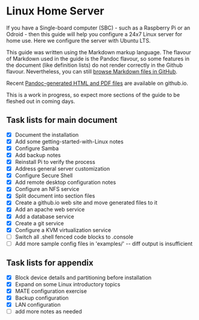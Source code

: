 # Linux Home Server

If you have a Single-board computer (SBC) - such as a Raspberry Pi or
an Odroid - then this guide will help you configure a 24x7 Linux server
for home use.  Here we configure the server with Ubuntu LTS.

This guide was written using the Markdown markup language.  The flavour
of Markdown used in the guide is the Pandoc flavour, so some features in
the document (like definition lists) do not render correctly in the
Github flavour.  Nevertheless, you can still 
[browse Markdown files in GitHub][mygithub.com].

Recent [Pandoc-generated HTML and PDF files][mygithub.io] are available on github.io.

This is a work in progress, so expect more sections of the guide to be
fleshed out in coming days.

## Task lists for main document
- [x] Document the installation 
- [x] Add some getting-started-with-Linux notes
- [x] Configure Samba
- [x] Add backup notes
- [x] Reinstall Pi to verify the process 
- [x] Address general server customization
- [x] Configure Secure Shell
- [x] Add remote desktop configuration notes
- [x] Configure an NFS service
- [x] Split document into section files
- [x] Create a github.io web site and move generated files to it
- [x] Add an apache web service
- [x] Add a database service
- [x] Create a git service
- [x] Configure a KVM virtualization service
- [ ] Switch all .shell fenced code blocks to .console
- [ ] Add more sample config files in 'examples/' -- diff output is insufficient

## Task lists for appendix ##
- [x] Block device details and partitioning before installation
- [x] Expand on some Linux introductory topics
- [x] MATE configuration exercise
- [x] Backup configuration
- [x] LAN configuration
- [ ] add more notes as needed

[mygithub.com]:https://github.com/deatrich/linux-home-server/
[mygithub.io]: https://deatrich.github.io/linux-home-server/
